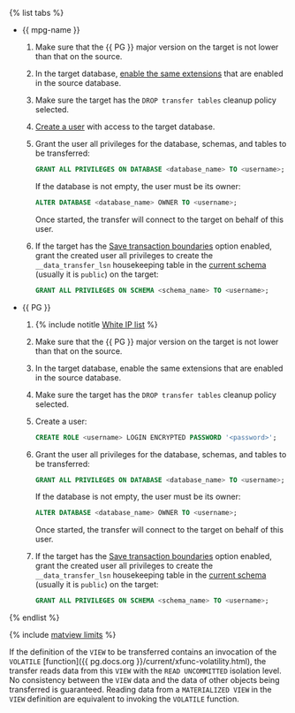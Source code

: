 {% list tabs %}

- {{ mpg-name }}

   1. Make sure that the {{ PG }} major version on the target is not lower than that on the source.

   1. In the target database, [enable the same extensions](../../../../managed-postgresql/operations/extensions/cluster-extensions.md) that are enabled in the source database.

   1. Make sure the target has the `DROP transfer tables` cleanup policy selected.

   1. [Create a user](../../../../managed-postgresql/operations/cluster-users.md#adduser) with access to the target database.

   1. Grant the user all privileges for the database, schemas, and tables to be transferred:

      ```sql
      GRANT ALL PRIVILEGES ON DATABASE <database_name> TO <username>;
      ```

      If the database is not empty, the user must be its owner:

      ```sql
      ALTER DATABASE <database_name> OWNER TO <username>;
      ```

      Once started, the transfer will connect to the target on behalf of this user.
   1. If the target has the [Save transaction boundaries](../../../../data-transfer/operations/endpoint/target/postgresql.md#additional-settings) option enabled, grant the created user all privileges to create the `__data_transfer_lsn` housekeeping table in the [current schema](https://www.postgresql.org/docs/current/ddl-schemas.html#DDL-SCHEMAS-PATH) (usually it is `public`) on the target:

      ```sql
      GRANT ALL PRIVILEGES ON SCHEMA <schema_name> TO <username>;
      ```

- {{ PG }}

   1. {% include notitle [White IP list](../../configure-white-ip.md) %}

   1. Make sure that the {{ PG }} major version on the target is not lower than that on the source.

   1. In the target database, enable the same extensions that are enabled in the source database.

   1. Make sure the target has the `DROP transfer tables` cleanup policy selected.

   1. Create a user:

      ```sql
      CREATE ROLE <username> LOGIN ENCRYPTED PASSWORD '<password>';
      ```

   1. Grant the user all privileges for the database, schemas, and tables to be transferred:

      ```sql
      GRANT ALL PRIVILEGES ON DATABASE <database_name> TO <username>;
      ```

      If the database is not empty, the user must be its owner:

      ```sql
      ALTER DATABASE <database_name> OWNER TO <username>;
      ```

      Once started, the transfer will connect to the target on behalf of this user.

   1. If the target has the [Save transaction boundaries](../../../../data-transfer/operations/endpoint/target/postgresql.md#additional-settings) option enabled, grant the created user all privileges to create the `__data_transfer_lsn` housekeeping table in the [current schema](https://www.postgresql.org/docs/current/ddl-schemas.html#DDL-SCHEMAS-PATH) (usually it is `public`) on the target:

      ```sql
      GRANT ALL PRIVILEGES ON SCHEMA <schema_name> TO <username>;
      ```

{% endlist %}

{% include [matview limits](../../pg-gp-matview.md) %}

If the definition of the `VIEW` to be transferred contains an invocation of the `VOLATILE` [function]({{ pg.docs.org }}/current/xfunc-volatility.html), the transfer reads data from this `VIEW` with the `READ UNCOMMITTED` isolation level. No consistency between the `VIEW` data and the data of other objects being transferred is guaranteed. Reading data from a `MATERIALIZED VIEW` in the `VIEW` definition are equivalent to invoking the `VOLATILE` function.